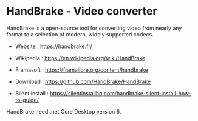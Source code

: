 # HandBrake - Video converter

HandBrake is a open-source tool for converting video from nearly
any format to a selection of modern, widely supported codecs.

* Website : https://handbrake.fr/
* Wikipedia : https://en.wikipedia.org/wiki/HandBrake
* Framasoft : https://framalibre.org/content/handbrake

* Download : https://github.com/HandBrake/HandBrake
* Silent install : https://silentinstallhq.com/handbrake-silent-install-how-to-guide/

HandBrake need .net Core Desktop version 6.
